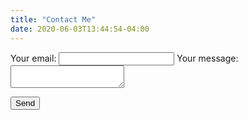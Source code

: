 ```yaml
---
title: "Contact Me"
date: 2020-06-03T13:44:54-04:00
---
```


<form
  action="https://formspree.io/mpzydrlw"
  method="POST">
  <label>
    Your email:
    <input type="text" name="_replyto">
  </label>
  <label>
    Your message:
    <textarea name="message"></textarea>
  </label>

  <!-- your other form fields go here -->

  <button type="submit">Send</button>
</form>